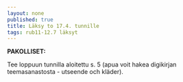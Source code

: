 ```yaml
---
layout: none
published: true
title: Läksy to 17.4. tunnille
tags: rub11-12.7 läksyt
---
```

**PAKOLLISET:**

Tee loppuun tunnilla aloitettu s. 5 (apua voit hakea digikirjan teemasanastosta - utseende och kläder).


